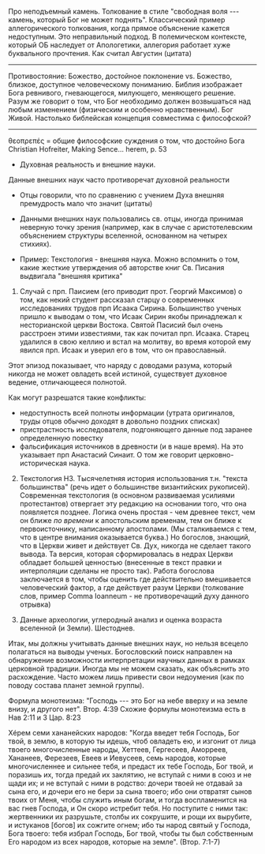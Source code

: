 Про неподъемный камень. Толкование в стиле "свободная воля --- камень, который Бог не может поднять". Классический пример аллегорического толкования, когда прямое объяснение кажется недоступным. Это неправильный подход. В полемическом контексте, который ОБ наследует от Апологетики, аллегория работает хуже буквального прочтения. Как считал Августин (цитата)

----------------

Противостояние: Божество, достойное поклонение vs. Божество, близкое, доступное человеческому пониманию. Библия изображает Бога ревнивого, гневающегося, милующего, меняющего решение. Разум же говорит о том, что Бог необходимо должен возвышаться над любым изменением (физическим и особенно нравственным). Бог Живой. Настолько библейская концепция совместима с философской?

----------------

θεοπρεπές = общие философские суждения о том, что достойно Бога 
Christian Hofreiter, Making Sence... herem, p. 53


* Духовная реальность и внешние науки.

Данные внешних наук часто противоречат духовной реальности

* Отцы говорили, что по сравнению с учением Духа внешняя премудрость мало что значит (цитаты)

* Данными внешних наук пользовались св. отцы, иногда принимая неверную точку зрения (например, как в случае с аристотелевским объяснением структуры вселенной, основанном на четырех стихиях).

* Пример: Текстология - внешняя наука. Можно вспомнить о том, какие жесткие утверждения об авторстве книг Св. Писания выдвигала "внешняя критика"

1. Случай с прп. Паисием (его приводит прот. Георгий Максимов) о том, как некий студент рассказал старцу о современных исследованиях трудов прп Исаака Сирина. Большинство ученых пришло к выводам о том, что Исаак Сирин якобы принадлежал к несторианской церкви Востока. Святой Пасисий был очень расстроен этими известиями, так как почитал прп. Исаака. Старец удалился в свою келлию и встал на молитву, во время которой ему явился прп. Исаак и уверил его в том, что он православный.

Этот эпизод показывает, что наряду с доводами разума, который никогда не может овладеть всей истиной, существует духовное ведение, отличающееся полнотой.

Как могут разрешатся такие конфликты:

* недоступность всей полноты информации (утрата оригиналов, труды отцов обычно доходят в довольно поздних списках)
* пристрастность исследователя, подгоняющего данные под заранее определенную повестку
* фальсификация источников в древности (и в наше время). На это указывает прп Анастасий Синаит. О том же говорит церковно-историческая наука.

2. Текстология НЗ. Тысячелетняя история использования т.н. "текста большинства" (речь идет о большинстве византийских рукописей). Современная текстология (в основном развиваемая усилиями протестантов) отвергает эту редакцию на основании того, что она появляется позднее. Логика очень простая - чем древнее текст, чем он ближе *по времени* к апостольским временам, тем он ближе к первоисточнику, написанному апостолами. (Мы сталкиваемся с тем, что в центре внимания оказывается буква.) Но богослов, знающий, что в Церкви живет и действует Св. Дух, никогда не сделает такого вывода. Та версия, которая сформировалась в недрах Церкви обладает большей ценностью (внесенные в текст правки и интерполяции сделаны не просто так). Работа богослова заключается в том, чтобы оценить где действительно вмешивается человеческий фактор, а где действует разум Церкви (толкование слов, пример Comma Ioanneum - не противоречащий духу данного отрывка)

3. Данные археологии, углеродный анализ и оценка возраста вселенной (и Земли). Шестоднев. 

Итак, мы должны учитывать данные внешних наук, но нельзя всецело полагаться на выводы ученых. Богословский поиск направлен на обнаружение возможности интерпретации научных данных в рамках церковной традиции. Иногда мы не можем сказать, как объяснить это расхождение. Часто можем лишь привести свои недоумения (как по поводу состава планет земной группы).


Формула монотеизма:
"Господь --- это Бог на небе вверху и на земле внизу, и другого нет". Втор. 4:39
Схожие формулы монотеизма есть в Нав 2:11 и 3 Цар. 8:23

Хéрем семи хананейских народов:
"Когда введет тебя Господь, Бог твой, в землю, в которую ты идешь, чтоб овладеть ею, и изгонит от лица твоего многочисленные народы, Хеттеев, Гергесеев, Аморреев, Хананеев, Ферезеев, Евеев и Иевусеев, семь народов, которые многочисленнее и сильнее тебя, и предаст их тебе Господь, Бог твой, и поразишь их, тогда предай их заклятию, не вступай с ними в союз и не щади их; и не вступай с ними в родство: дочери твоей не отдавай за сына его, и дочери его не бери за сына твоего; ибо они отвратят сынов твоих от Меня, чтобы служить иным богам, и тогда воспламенится на вас гнев Господа, и Он скоро истребит тебя. Но поступите с ними так: жертвенники их разрушьте, столбы их сокрушите, и рощи их вырубите, и истуканов [богов] их сожгите огнем; ибо ты народ святый у Господа, Бога твоего: тебя избрал Господь, Бог твой, чтобы ты был собственным Его народом из всех народов, которые на земле". (Втор. 7:1-7)



